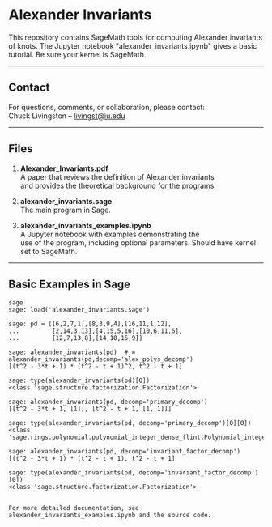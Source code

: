 # Alexander Invariants

This repository contains SageMath tools for computing Alexander invariants of knots. The Jupyter notebook 
"alexander_invariants.ipynb" gives a basic tutorial.  Be sure your kernel is SageMath. 


---

## Contact

For questions, comments, or collaboration, please contact:  
Chuck Livingston – livingst@iu.edu

---

## Files

1. **Alexander_Invariants.pdf**  
   A paper that reviews the definition of Alexander invariants  
   and provides the theoretical background for the programs.

2. **alexander_invariants.sage**  
   The main program in Sage.

3. **alexander_invariants_examples.ipynb**  
   A Jupyter notebook with examples demonstrating the  
   use of the program, including optional parameters.  Should
   have kernel set to SageMath.

--------

## Basic Examples in Sage

```
sage
sage: load('alexander_invariants.sage')

sage: pd = [[6,2,7,1],[8,3,9,4],[16,11,1,12],
...         [2,14,3,13],[4,15,5,16],[10,6,11,5],
...         [12,7,13,8],[14,10,15,9]]

sage: alexander_invariants(pd)  # = alexander_invariants(pd,decomp='alex_polys_decomp')
[(t^2 - 3*t + 1) * (t^2 - t + 1)^2, t^2 - t + 1]

sage: type(alexander_invariants(pd)[0])
<class 'sage.structure.factorization.Factorization'>

sage: alexander_invariants(pd, decomp='primary_decomp')
[[t^2 - 3*t + 1, [1]], [t^2 - t + 1, [1, 1]]]

sage: type(alexander_invariants(pd, decomp='primary_decomp')[0][0])
<class 'sage.rings.polynomial.polynomial_integer_dense_flint.Polynomial_integer_dense_flint'>

sage: alexander_invariants(pd, decomp='invariant_factor_decomp')
[(t^2 - 3*t + 1) * (t^2 - t + 1), t^2 - t + 1]

sage: type(alexander_invariants(pd, decomp='invariant_factor_decomp')[0])
<class 'sage.structure.factorization.Factorization'>


For more detailed documentation, see alexander_invariants_examples.ipynb and the source code.
